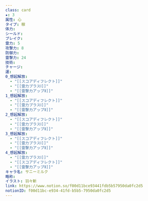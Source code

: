 ```yaml
---
class: card
★: 3
属性: 心
タイプ: 稼
体力: 
シールド: 
ブレイク: 
霊力: 5
攻撃力: 8
防御力: 
霊撃力: 24
技術: 
チャージ: 
運: 
0_想起解放:
  - "[[スコアディフレクト]]"
  - "[[霊力プラスⅠ]]"
  - "[[霊撃力アップⅡ]]"
1_想起解放:
  - "[[スコアディフレクト]]"
  - "[[霊力プラスⅠ]]"
  - "[[霊撃力アップⅡ]]"
2_想起解放:
  - "[[スコアディフレクト]]"
  - "[[霊力プラスⅠ]]"
  - "[[霊撃力アップⅡ]]"
3_想起解放:
  - "[[スコアディフレクト]]"
  - "[[霊力プラスⅠ]]"
  - "[[霊撃力アップⅡ]]"
4_想起解放:
  - "[[霊力プラスⅠ]]"
  - "[[スコアディフレクト]]"
  - "[[霊撃力アップⅡ]]"
キャラ名: サニーミルク
略称: 
イラスト: 羽々斬
link: https://www.notion.so/f00d11bce93441fdb5b57950da0fc2d5
notionID: f00d11bc-e934-41fd-b5b5-7950da0fc2d5
---
```


